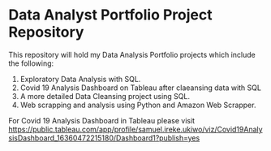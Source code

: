 # Data Analyst Portfolio Project Repository

This repository will hold my Data Analysis Portfolio projects which include the following:
1. Exploratory Data Analysis with SQL.
2. Covid 19 Analysis Dashboard on Tableau after claeansing data with SQL
3. A more detailed Data Cleansing project using SQL.
4. Web scrapping and analysis using Python and Amazon Web Scrapper.

For Covid 19 Analysis Dashboard in Tableau please visit https://public.tableau.com/app/profile/samuel.ireke.ukiwo/viz/Covid19AnalysisDashboard_16360472215180/Dashboard1?publish=yes




